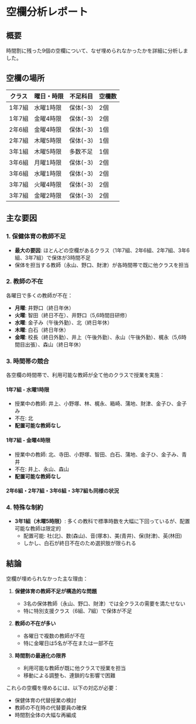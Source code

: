 # 空欄分析レポート

## 概要
時間割に残った9個の空欄について、なぜ埋められなかったかを詳細に分析しました。

## 空欄の場所

| クラス | 曜日・時限 | 不足科目 | 空欄数 |
|--------|------------|----------|--------|
| 1年7組 | 水曜1時限 | 保体(-3) | 2個 |
| 1年7組 | 金曜4時限 | 保体(-3) | 2個 |
| 2年6組 | 金曜4時限 | 保体(-3) | 1個 |
| 2年7組 | 木曜5時限 | 保体(-3) | 1個 |
| 3年1組 | 木曜5時限 | 多数不足 | 1個 |
| 3年6組 | 月曜1時限 | 保体(-3) | 2個 |
| 3年6組 | 水曜1時限 | 保体(-3) | 2個 |
| 3年7組 | 火曜4時限 | 保体(-3) | 2個 |
| 3年7組 | 金曜2時限 | 保体(-3) | 2個 |

## 主な要因

### 1. 保健体育の教師不足
- **最大の要因**: ほとんどの空欄があるクラス（1年7組、2年6組、2年7組、3年6組、3年7組）で保体が3時間不足
- 保体を担当する教師（永山、野口、財津）が各時間帯で既に他クラスを担当

### 2. 教師の不在
各曜日で多くの教師が不在：
- **月曜**: 井野口（終日年休）
- **火曜**: 智田（終日不在）、井野口（5,6時間目研修）
- **水曜**: 金子み（午後外勤）、北（終日年休）
- **木曜**: 白石（終日年休）
- **金曜**: 校長（終日外勤）、井上（午後外勤）、永山（午後外勤）、梶永（5,6時間目出張）、森山（終日年休）

### 3. 時間帯の競合
各空欄の時間帯で、利用可能な教師が全て他のクラスで授業を実施：

#### 1年7組 - 水曜1時限
- 授業中の教師: 井上、小野塚、林、梶永、箱崎、蒲地、財津、金子ひ、金子み
- 不在: 北
- **配置可能な教師なし**

#### 1年7組 - 金曜4時限
- 授業中の教師: 北、寺田、小野塚、智田、白石、蒲地、金子ひ、金子み、青井
- 不在: 井上、永山、森山
- **配置可能な教師なし**

#### 2年6組・2年7組・3年6組・3年7組も同様の状況

### 4. 特殊な制約
- **3年1組（木曜5時限）**: 多くの教科で標準時数を大幅に下回っているが、配置可能な教師は限定的
  - 配置可能: 社(北)、数(森山)、音(塚本)、美(青井)、保(財津)、英(林田)
  - しかし、白石が終日不在のため選択肢が限られる

## 結論

空欄が埋められなかった主な理由：

1. **保健体育の教師不足が構造的な問題**
   - 3名の保体教師（永山、野口、財津）では全クラスの需要を満たせない
   - 特に特別支援クラス（6組、7組）で保体が不足

2. **教師の不在が多い**
   - 各曜日で複数の教師が不在
   - 特に金曜日は5名が不在または一部不在

3. **時間割の最適化の限界**
   - 利用可能な教師が既に他クラスで授業を担当
   - 移動による調整も、連鎖的な影響で困難

これらの空欄を埋めるには、以下の対応が必要：
- 保健体育の代替授業の検討
- 教師の不在時の代替要員の確保
- 時間割全体の大幅な再編成